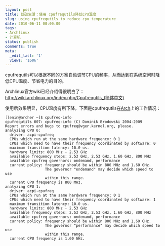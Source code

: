 ```yaml
---
layout: post
title: 低碳生活：使用 cpufrequtils降低CPU温度
slug: using cpufrequtils to reduce cpu temperature
date: 2010-06-11 00:00:00
tags:
- Archlinux
- 计算机
status: publish
comments: true
meta:
  _edit_last: '1'
  views: '1606'
---
```

cpufrequtils可以根据不同的方案自动调节CPU的频率，从而达到在系统空闲时降低CPU温度、节省电力的目的。

Archlinux官方wiki已经介绍得很明白了：<a href="http://wiki.archlinux.org/index.php/Cpufrequtils_(简体中文)">http://wiki.archlinux.org/index.php/Cpufrequtils_(简体中文)</a>

使用后效果明显，CPU温度有所下降，下面是cpufrequtils在<a href="http://0x3f.org/?tag=arch">Arch</a>上的工作情况： 

```
[lenin@archer ~]$ cpufreq-info 
cpufrequtils 007: cpufreq-info (C) Dominik Brodowski 2004-2009
Report errors and bugs to cpufreq@vger.kernel.org, please.
analyzing CPU 0:
  driver: acpi-cpufreq
  CPUs which run at the same hardware frequency: 0 1
  CPUs which need to have their frequency coordinated by software: 0
  maximum transition latency: 10.0 us.
  hardware limits: 800 MHz - 2.53 GHz
  available frequency steps: 2.53 GHz, 2.53 GHz, 1.60 GHz, 800 MHz
  available cpufreq governors: ondemand, performance
  current policy: frequency should be within 800 MHz and 1.60 GHz.
                  The governor "ondemand" may decide which speed to use
                  within this range.
  current CPU frequency is 800 MHz.
analyzing CPU 1:
  driver: acpi-cpufreq
  CPUs which run at the same hardware frequency: 0 1
  CPUs which need to have their frequency coordinated by software: 1
  maximum transition latency: 10.0 us.
  hardware limits: 800 MHz - 2.53 GHz
  available frequency steps: 2.53 GHz, 2.53 GHz, 1.60 GHz, 800 MHz
  available cpufreq governors: ondemand, performance
  current policy: frequency should be within 800 MHz and 1.60 GHz.
                  The governor "performance" may decide which speed to use
                  within this range.
  current CPU frequency is 1.60 GHz.
```
